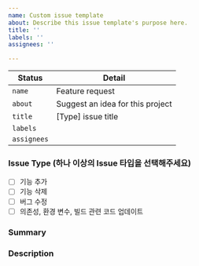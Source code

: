 ```yaml
---
name: Custom issue template
about: Describe this issue template's purpose here.
title: ''
labels: ''
assignees: ''

---
```


| Status     | Detail                             |
| ------------ | -------------------------------------------------- |
| `name` | Feature request                 |
| `about`   | Suggest an idea for this project |
| `title`   | [Type] issue title |
| `labels`   |  |
| `assignees`   |  |

### Issue Type (하나 이상의 Issue 타입을 선택해주세요)
- [ ] 기능 추가
- [ ] 기능 삭제
- [ ] 버그 수정
- [ ] 의존성, 환경 변수, 빌드 관련 코드 업데이트

### Summary

### Description
